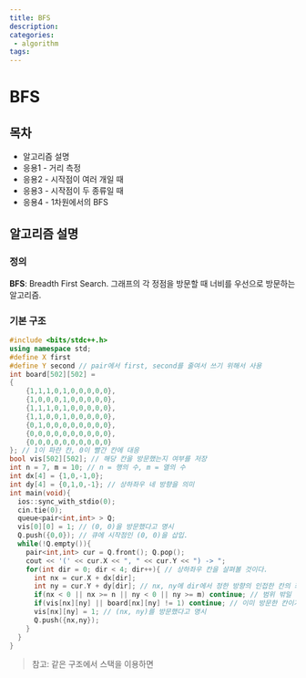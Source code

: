 ```yaml
---
title: BFS
description:
categories:
 - algorithm
tags:
---
```


# BFS
## 목차
- 알고리즘 설명
- 응용1 - 거리 측정
- 응용2 - 시작점이 여러 개일 때
- 응용3 - 시작점이 두 종류일 때
- 응용4 - 1차원에서의 BFS

## 알고리즘 설명
### 정의
**BFS**: Breadth First Search. 그래프의 각 정점을 방문할 때 너비를 우선으로 방문하는 알고리즘.

### 기본 구조

```cpp
#include <bits/stdc++.h>
using namespace std;
#define X first
#define Y second // pair에서 first, second를 줄여서 쓰기 위해서 사용
int board[502][502] =
{
	{1,1,1,0,1,0,0,0,0,0},
 	{1,0,0,0,1,0,0,0,0,0},
 	{1,1,1,0,1,0,0,0,0,0},
 	{1,1,0,0,1,0,0,0,0,0},
	{0,1,0,0,0,0,0,0,0,0},
	{0,0,0,0,0,0,0,0,0,0},
	{0,0,0,0,0,0,0,0,0,0}
}; // 1이 파란 칸, 0이 빨간 칸에 대응
bool vis[502][502]; // 해당 칸을 방문했는지 여부를 저장
int n = 7, m = 10; // n = 행의 수, m = 열의 수
int dx[4] = {1,0,-1,0};
int dy[4] = {0,1,0,-1}; // 상하좌우 네 방향을 의미
int main(void){
  ios::sync_with_stdio(0);
  cin.tie(0);
  queue<pair<int,int> > Q;
  vis[0][0] = 1; // (0, 0)을 방문했다고 명시
  Q.push({0,0}); // 큐에 시작점인 (0, 0)을 삽입.
  while(!Q.empty()){
    pair<int,int> cur = Q.front(); Q.pop();
    cout << '(' << cur.X << ", " << cur.Y << ") -> ";
    for(int dir = 0; dir < 4; dir++){ // 상하좌우 칸을 살펴볼 것이다.
      int nx = cur.X + dx[dir];
      int ny = cur.Y + dy[dir]; // nx, ny에 dir에서 정한 방향의 인접한 칸의 좌표가 들어감
      if(nx < 0 || nx >= n || ny < 0 || ny >= m) continue; // 범위 밖일 경우 넘어감
      if(vis[nx][ny] || board[nx][ny] != 1) continue; // 이미 방문한 칸이거나 파란 칸이 아닐 경우
      vis[nx][ny] = 1; // (nx, ny)를 방문했다고 명시
      Q.push({nx,ny});
    }
  }
}
```

>참고: 같은 구조에서 스택을 이용하면 



